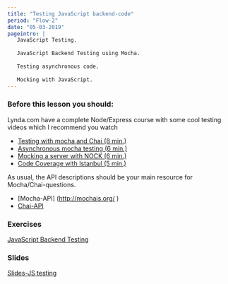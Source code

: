```yaml
---
title: "Testing JavaScript backend-code"
period: "Flow-2"
date: "05-03-2019"
pageintro: | 
   JavaScript Testing.
   
   JavaScript Backend Testing using Mocha.
 
   Testing asynchronous code.
 
   Mocking with JavaScript.
---
```


### Before this lesson you should:

<!--readings_begin-->
Lynda.com have a complete Node/Express course with some cool testing videos which I recommend you watch 
- [Testing with mocha and Chai (8 min.)](https://www.lynda.com/Node-js-tutorials/Testing-mocha-Chai/417077/454472-4.html?srchtrk=index%3a1%0alinktypeid%3a2%0aq%3aNode.js+Essential+Training%0apage%3a1%0as%3arelevance%0asa%3atrue%0aproducttypeid%3a2)
- [Asynchronous mocha testing (6 min.)](https://www.lynda.com/Node-js-tutorials/Asynchronous-mocha-testing/417077/454473-4.html?srchtrk=index%3a1%0alinktypeid%3a2%0aq%3aNode.js+Essential+Training%0apage%3a1%0as%3arelevance%0asa%3atrue%0aproducttypeid%3a2)
- [Mocking a server with NOCK (6 min.)](https://www.lynda.com/Node-js-tutorials/Mocking-server-Nock/417077/454474-4.html?srchtrk=index%3a1%0alinktypeid%3a2%0aq%3aNode.js+Essential+Training%0apage%3a1%0as%3arelevance%0asa%3atrue%0aproducttypeid%3a2)
- [Code Coverage with Istanbul (5 min.)](https://www.lynda.com/Node-js-tutorials/Code-coverage-Istanbul/417077/454478-4.html?srchtrk=index%3a1%0alinktypeid%3a2%0aq%3aNode.js+Essential+Training%0apage%3a1%0as%3arelevance%0asa%3atrue%0aproducttypeid%3a2)

As usual, the API descriptions should be your main resource for Mocha/Chai-questions.
-	[Mocha-API] (http://mochajs.org/ )
- [Chai-API](http://chaijs.com/api/bdd/#method_throw)
<!--readings_end-->

### Exercises
<!--exercises_begin-->
[JavaScript Backend Testing](https://docs.google.com/document/d/1-QQ9lszUVLpRF8thEkNYJeXdBOpQpWGdKJ7PwgHom6A/edit?usp=sharing)
<!--exercises_end-->

### Slides
[Slides-JS testing](http://slides.mydemos.dk/test1/unitTestingBackend.html#1)